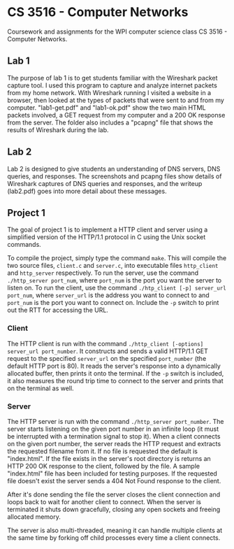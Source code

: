 CS 3516 - Computer Networks
===========================

Coursework and assignments for the WPI computer science class CS 3516 - Computer Networks.

## Lab 1

The purpose of lab 1 is to get students familiar with the Wireshark packet capture tool. I used this
program to capture and analyze internet packets from my home network. With Wireshark running I
visited a website in a browser, then looked at the types of packets that were sent to and from my
computer. "lab1-get.pdf" and "lab1-ok.pdf" show the two main HTML packets involved, a GET request
from my computer and a 200 OK response from the server. The folder also includes a "pcapng" file that
shows the results of Wireshark during the lab.

## Lab 2

Lab 2 is designed to give students an understanding of DNS servers, DNS queries, and responses. The
screenshots and pcapng files show details of Wireshark captures of DNS queries and responses, and the
writeup (lab2.pdf) goes into more detail about these messages.

## Project 1

The goal of project 1 is to implement a HTTP client and server using a simplified version of the
HTTP/1.1 protocol in C using the Unix socket commands.

To compile the project, simply type the command `make`. This will compile the two source files,
`client.c` and `server.c`, into executable files `http_client` and `http_server` respectively. To 
run the server, use the command `./http_server port_num`, where `port_num` is the port you want the 
server to listen on. To run the client, use the command `./htp_client [-p] server_url port_num`, where
`server_url` is the address you want to connect to and `port_num` is the port you want to connect on.
Include the `-p` switch to print out the RTT for accessing the URL.

### Client

The HTTP client is run with the command `./http_client [-options] server_url port_number`. It
constructs and sends a valid HTTP/1.1 GET request to the specified `server_url` on the specified
`port_number` (the default HTTP port is 80). It reads the server's response into a dynamically
allocated buffer, then prints it onto the terminal. If the `-p` switch is included, it also measures
the round trip time to connect to the server and prints that on the terminal as well.

### Server

The HTTP server is run with the command `./http_server port_number`. The server starts listening on
the given port number in an infinite loop (it must be interrupted with a termination signal to stop
it). When a client connects on the given port number, the server reads the HTTP request and extracts
the requested filename from it. If no file is requested the default is "index.html".  If the file
exists in the server's root directory is returns an HTTP 200 OK response to the client, followed by
the file. A sample "index.html" file has been included for testing purposes. If the requested file
doesn't exist the server sends a 404 Not Found response to the client.

After it's done sending the file the server closes the client connection and loops back to wait for
another client to connect. When the server is terminated it shuts down gracefully, closing any open
sockets and freeing allocated memory.

The server is also multi-threaded, meaning it can handle multiple clients at the same time by forking
off child processes every time a client connects.
